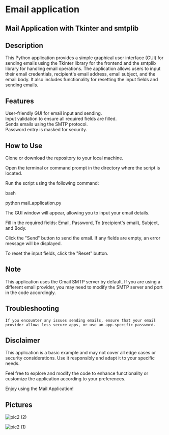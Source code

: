 # Email application

## Mail Application with Tkinter and smtplib

## Description


This Python application provides a simple graphical user interface (GUI) for sending emails using the Tkinter library for the frontend and the smtplib library for handling email operations. The application allows users to input their email credentials, recipient's email address, email subject, and the email body. It also includes functionality for resetting the input fields and sending emails.


## Features

User-friendly GUI for email input and sending.  
Input validation to ensure all required fields are filled.  
Sends emails using the SMTP protocol.  
Password entry is masked for security.  


## How to Use

Clone or download the repository to your local machine.

Open the terminal or command prompt in the directory where the script is located.

Run the script using the following command:

bash

python mail_application.py

The GUI window will appear, allowing you to input your email details.

Fill in the required fields: Email, Password, To (recipient's email), Subject, and Body.

Click the "Send" button to send the email. If any fields are empty, an error message will be displayed.

To reset the input fields, click the "Reset" button.

## Note

This application uses the Gmail SMTP server by default. If you are using a different email provider, you may need to modify the SMTP server and port in the code accordingly.

## Troubleshooting

    If you encounter any issues sending emails, ensure that your email provider allows less secure apps, or use an app-specific password.

## Disclaimer

This application is a basic example and may not cover all edge cases or security considerations. Use it responsibly and adapt it to your specific needs.

Feel free to explore and modify the code to enhance functionality or customize the application according to your preferences.

Enjoy using the Mail Application!

## Pictures


![pic2 (2)](https://github.com/BEAST-PRINCE/Python_Email/assets/98230743/ef9388b7-31d7-4b72-88b4-89edb006b0c7)


![pic2 (1)](https://github.com/BEAST-PRINCE/Python_Email/assets/98230743/9e84e1a1-d9ed-41ad-ab3b-50766dd36d27)  
